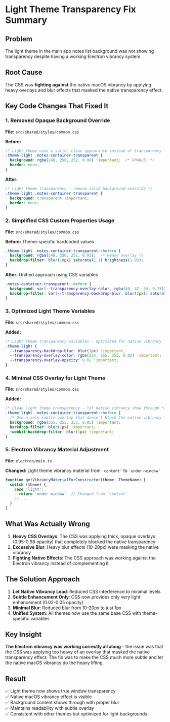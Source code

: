 # Light Theme Transparency Fix Summary

## Problem
The light theme in the main app notes list background was not showing transparency despite having a working Electron vibrancy system.

## Root Cause
The CSS was **fighting against** the native macOS vibrancy by applying heavy overlays and blur effects that masked the native transparency effect.

## Key Code Changes That Fixed It

### 1. **Removed Opaque Background Override** 
**File:** `src/shared/styles/common.css`

**Before:**
```css
/* Light theme uses a solid, clean appearance instead of transparency */
.theme-light .notes-container-transparent {
  background: rgba(248, 250, 252, 0.98) !important;  /* OPAQUE! */
  border: none;
}
```

**After:**
```css
/* Light theme transparency - remove solid background override */
.theme-light .notes-container-transparent {
  background: transparent !important;
  border: none;
}
```

### 2. **Simplified CSS Custom Properties Usage**
**File:** `src/shared/styles/common.css`

**Before:** Theme-specific hardcoded values
```css
.theme-light .notes-container-transparent::before {
  background: rgba(248, 250, 252, 0.95);  /* Heavy overlay */
  backdrop-filter: blur(10px) saturate(1.1) brightness(1.05);
}
```

**After:** Unified approach using CSS variables
```css
.notes-container-transparent::before {
  background: var(--transparency-overlay-color, rgba(40, 42, 54, 0.15));
  backdrop-filter: var(--transparency-backdrop-blur, blur(2px)) saturate(1.1) brightness(1.05) contrast(1.02);
}
```

### 3. **Optimized Light Theme Variables**
**File:** `src/shared/styles/common.css`

**Added:**
```css
/* Light theme transparency variables - optimized for native vibrancy */
.theme-light {
  --transparency-backdrop-blur: blur(1px) !important;
  --transparency-overlay-color: rgba(255, 255, 255, 0.02) !important;
  --transparency-overlay-opacity: 0.02 !important;
}
```

### 4. **Minimal CSS Overlay for Light Theme**
**File:** `src/shared/styles/common.css`

**Added:**
```css
/* Clean light theme transparency - let native vibrancy show through */
.theme-light .notes-container-transparent::before {
  /* Use a very subtle overlay that doesn't block the native vibrancy */
  background: rgba(255, 255, 255, 0.05) !important;
  backdrop-filter: blur(1px) !important;
  -webkit-backdrop-filter: blur(1px) !important;
}
```

### 5. **Electron Vibrancy Material Adjustment**
**File:** `electron/main.ts`

**Changed:** Light theme vibrancy material from `'content'` to `'under-window'`
```typescript
function getVibrancyMaterialForConstructor(theme: ThemeName) {
  switch (theme) {
    case 'light':
      return 'under-window'  // Changed from 'content'
    // ...
  }
}
```

## What Was Actually Wrong

1. **Heavy CSS Overlays**: The CSS was applying thick, opaque overlays (0.95-0.98 opacity) that completely blocked the native transparency
2. **Excessive Blur**: Heavy blur effects (10-20px) were masking the native vibrancy
3. **Fighting Native Effects**: The CSS approach was working against the Electron vibrancy instead of complementing it

## The Solution Approach

1. **Let Native Vibrancy Lead**: Reduced CSS interference to minimal levels
2. **Subtle Enhancement Only**: CSS now provides only very light enhancement (0.02-0.05 opacity)
3. **Minimal Blur**: Reduced blur from 10-20px to just 1px
4. **Unified System**: All themes now use the same base CSS with theme-specific variables

## Key Insight

**The Electron vibrancy was working correctly all along** - the issue was that the CSS was applying too heavy of an overlay that masked the native transparency effect. The fix was to make the CSS much more subtle and let the native macOS vibrancy do the heavy lifting.

## Result

✅ Light theme now shows true window transparency  
✅ Native macOS vibrancy effect is visible  
✅ Background content shows through with proper blur  
✅ Maintains readability with subtle overlay  
✅ Consistent with other themes but optimized for light backgrounds